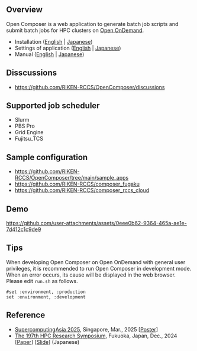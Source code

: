 ## Overview

Open Composer is a web application to generate batch job scripts and submit batch jobs for HPC clusters on [Open OnDemand](https://openondemand.org/).

- Installation ([English](./docs/INSTALL_en.md) | [Japanese](./docs/INSTALL_ja.md))
- Settings of application ([English](./docs/APP_en.md)  | [Japanese](./docs/APP_ja.md))
- Manual ([English](./docs/MANUAL_en.md) | [Japanese](./docs/MANUAL_ja.md))

## Disscussions
- https://github.com/RIKEN-RCCS/OpenComposer/discussions

## Supported job scheduler
- Slurm
- PBS Pro
- Grid Engine
- Fujitsu_TCS

## Sample configuration
- https://github.com/RIKEN-RCCS/OpenComposer/tree/main/sample_apps
- https://github.com/RIKEN-RCCS/composer_fugaku
- https://github.com/RIKEN-RCCS/composer_rccs_cloud

## Demo
https://github.com/user-attachments/assets/0eee0b62-9364-465a-ae1e-7d412c1c9de9

## Tips
When developing Open Composer on Open OnDemand with general user privileges,
it is recommended to run Open Composer in development mode.
When an error occurs, its cause will be displayed in the web browser.
Please edit `run.sh` as follows.

```
#set :environment, :production
set :environment, :development
```

## Reference
- [SupercomputingAsia 2025](https://sca25.sc-asia.org/), Singapore, Mar., 2025 [[Poster](https://mnakao.net/data/2025/sca.pdf)]
- [The 197th HPC Research Symposium](https://www.ipsj.or.jp/kenkyukai/event/arc251hpc197.html), Fukuoka, Japan, Dec., 2024 [[Paper](https://mnakao.net/data/2024/HPC197.pdf)] [[Slide](https://mnakao.net/data/2024/HPC197-slide.pdf)] (Japanese)
